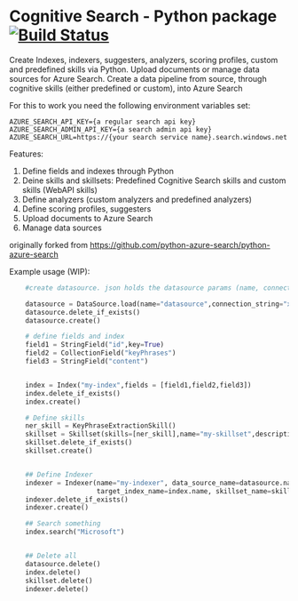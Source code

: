 # Cognitive Search - Python package [![Build Status](https://dev.azure.com/csedevil/Azure%20search%20pyhton/_apis/build/status/python-cognitive-search.azuresearch?branchName=master)](https://dev.azure.com/csedevil/Azure%20search%20pyhton/_build/latest?definitionId=68?branchName=master)
Create Indexes, indexers, suggesters, analyzers, scoring profiles, custom and predefined skills via Python.
Upload documents or manage data sources for Azure Search.
Create a data pipeline from source, through cognitive skills (either predefined or custom), into Azure Search 


For this to work you need the following environment variables set:

    AZURE_SEARCH_API_KEY={a regular search api key}
    AZURE_SEARCH_ADMIN_API_KEY={a search admin api key}
    AZURE_SEARCH_URL=https://{your search service name}.search.windows.net

Features:
1. Define fields and indexes through Python
2. Deine skills and skillsets: Predefined Cognitive Search skills and custom skills (WebAPI skills)
3. Define analyzers (custom analyzers and predefined analyzers)
4. Define scoring profiles, suggesters
5. Upload documents to Azure Search 
6. Manage data sources



originally forked from https://github.com/python-azure-search/python-azure-search


Example usage (WIP):

```python
    #create datasource. json holds the datasource params (name, connection string etc.)

    datasource = DataSource.load(name="datasource",connection_string="xxx",container_name="cont")
    datasource.delete_if_exists()
    datasource.create()

    # define fields and index
    field1 = StringField("id",key=True)
    field2 = CollectionField("keyPhrases")
    field3 = StringField("content")


    index = Index("my-index",fields = [field1,field2,field3])
    index.delete_if_exists()
    index.create()

    # Define skills
    ner_skill = KeyPhraseExtractionSkill()
    skillset = Skillset(skills=[ner_skill],name="my-skillset",description="skillset with one skill")
    skillset.delete_if_exists()
    skillset.create()


    ## Define Indexer
    indexer = Indexer(name="my-indexer", data_source_name=datasource.name,
                      target_index_name=index.name, skillset_name=skillset.name)
    indexer.delete_if_exists()
    indexer.create()

    ## Search something
    index.search("Microsoft")


    ## Delete all
    datasource.delete()
    index.delete()
    skillset.delete()
    indexer.delete()

```
